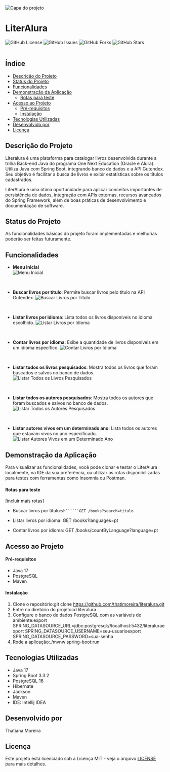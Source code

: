 ![Capa do projeto](./assets/images/literalura-banner.png)
# LiterAlura

![GitHub License](https://img.shields.io/github/license/thatimoreira/literalura) 
![GitHub Issues](https://img.shields.io/github/issues/thatimoreira/literalura) 
![GitHub Forks](https://img.shields.io/github/forks/thatimoreira/literalura) 
![GitHub Stars](https://img.shields.io/github/stars/thatimoreira/literalura)
<br>
<br>
## Índice
  * [Descrição do Projeto](#descrição-do-projeto)
  * [Status do Projeto](#status-do-projeto)
  * [Funcionalidades](#funcionalidades)
  * [Demonstração da Aplicação](#demonstração-da-aplicação)
    * [Rotas para teste](#rotas-para-teste)
  * [Acesso ao Projeto](#acesso-ao-projeto)
    * [Pré-requisitos](#pré-requisitos)
    * [Instalação](#instalação)
  * [Tecnologias Utilizadas](#tecnologias-utilizadas)
  * [Desenvolvido por](#desenvolvido-por)
  * [Licença](#licença)

## Descrição do Projeto

Literalura é uma plataforma para catalogar livros desenvolvida durante a trilha Back-end Java do programa One Next Education (Oracle e Alura). Utiliza Java com Spring Boot, integrando banco de dados e a API Gutendex. Seu objetivo é facilitar a busca de livros e exibir estatísticas sobre os títulos cadastrados.

LiterAlura é uma ótima oportunidade para aplicar conceitos importantes de persistência de dados, integração com APIs externas, recursos avançados do Spring Framework, além de boas práticas de desenvolvimento e documentação de software.<br>

## Status do Projeto

As funcionalidades básicas do projeto foram implementadas e melhorias poderão ser feitas futuramente.

## Funcionalidades

- **Menu inicial**<br>
  ![Menu Inicial](./assets/images/menu-inicial.png)
<br>

- **Buscar livros por título**: Permite buscar livros pelo título na API Gutendex.
  ![Buscar Livros por Título](./assets/images/buscar-livros-por-titulo.png)
<br>

- **Listar livros por idioma**: Lista todos os livros disponíveis no idioma escolhido.
  ![Listar Livros por Idioma](./assets/images/buscar-livros-por-idioma.png)
<br>

- **Contar livros por idioma**: Exibe a quantidade de livros disponíveis em um idioma específico.
  ![Contar Livros por Idioma](./assets/images/listar-total-de-livros-por-idioma.png)
<br>

- **Listar todos os livros pesquisados**: Mostra todos os livros que foram buscados e salvos no banco de dados.
  ![Listar Todos os Livros Pesquisados](./assets/images/listar-todos-os-livros-pesquisados.png)
<br>

- **Listar todos os autores pesquisados**: Mostra todos os autores que foram buscados e salvos no banco de dados.
  ![Listar Todos os Autores Pesquisados](./assets/images/listar-todos-os-autores-pesquisados.png)
<br>

- **Listar autores vivos em um determinado ano**: Lista todos os autores que estavam vivos no ano especificado.
  ![Listar Autores Vivos em um Determinado Ano](./assets/images/listar-autores-vivos-em-um-determinado-ano.png)
  <br>
  

## Demonstração da Aplicação

Para visualizar as funcionalidades, você pode clonar e testar o LiterAlura localmente, na IDE da sua preferência, ou utilizar as rotas disponibilizadas para testes com ferramentas como Insomnia ou Postman.

#### Rotas para teste

[incluir mais rotas]

* Buscar livros por título:```sh``````GET /books?search=titulo```

* Listar livros por idioma: GET /books?languages=pt
  
* Contar livros por idioma: GET /books/countByLanguage?language=pt
  

## Acesso ao Projeto

#### Pré-requisitos

* Java 17
* PostgreSQL
* Maven

#### Instalação

1. Clone o repositório:git clone https://github.com/thatimoreira/literalura.git
2. Entre no diretório do projetocd literalura
3. Configure o banco de dados PostgreSQL com as variáveis de ambiente:export SPRING_DATASOURCE_URL=jdbc:postgresql://localhost:5432/literaluraexport SPRING_DATASOURCE_USERNAME=seu-usuarioexport SPRING_DATASOURCE_PASSWORD=sua-senha
4. Rode a aplicação:./mvnw spring-boot:run

## Tecnologias Utilizadas

* Java 17
* Spring Boot 3.3.2
* PostgreSQL 16
* Hibernate
* Jackson
* Maven
* IDE: Intellij IDEA

## Desenvolvido por

Thatiana Moreira

## Licença

Este projeto está licenciado sob a Licença MIT - veja o arquivo [LICENSE](./LICENSE) para mais detalhes.
